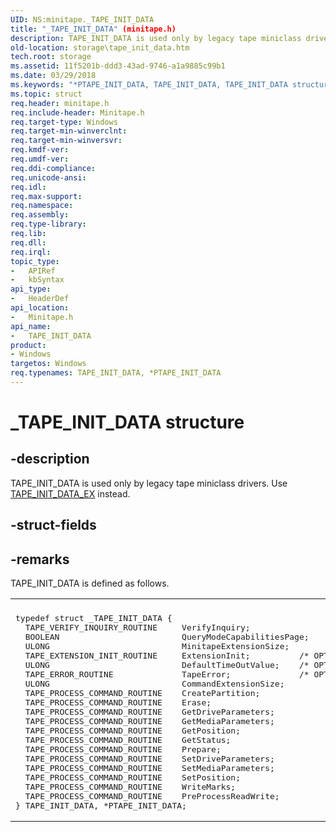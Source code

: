 ```yaml
---
UID: NS:minitape._TAPE_INIT_DATA
title: "_TAPE_INIT_DATA" (minitape.h)
description: TAPE_INIT_DATA is used only by legacy tape miniclass drivers. Use TAPE_INIT_DATA_EX instead.
old-location: storage\tape_init_data.htm
tech.root: storage
ms.assetid: 11f5201b-ddd3-43ad-9746-a1a9885c99b1
ms.date: 03/29/2018
ms.keywords: "*PTAPE_INIT_DATA, TAPE_INIT_DATA, TAPE_INIT_DATA structure [Storage Devices], _TAPE_INIT_DATA, minitape/TAPE_INIT_DATA, storage.tape_init_data, structs-tape_53b2f7ff-8718-4ac7-9a02-9c2f066b6884.xml"
ms.topic: struct
req.header: minitape.h
req.include-header: Minitape.h
req.target-type: Windows
req.target-min-winverclnt: 
req.target-min-winversvr: 
req.kmdf-ver: 
req.umdf-ver: 
req.ddi-compliance: 
req.unicode-ansi: 
req.idl: 
req.max-support: 
req.namespace: 
req.assembly: 
req.type-library: 
req.lib: 
req.dll: 
req.irql: 
topic_type:
-	APIRef
-	kbSyntax
api_type:
-	HeaderDef
api_location:
-	Minitape.h
api_name:
-	TAPE_INIT_DATA
product:
- Windows
targetos: Windows
req.typenames: TAPE_INIT_DATA, *PTAPE_INIT_DATA
---
```


# _TAPE_INIT_DATA structure


## -description


TAPE_INIT_DATA is used only by legacy tape miniclass drivers. Use <a href="https://msdn.microsoft.com/library/windows/hardware/ff567968">TAPE_INIT_DATA_EX</a> instead. 


## -struct-fields


## -remarks



TAPE_INIT_DATA is defined as follows.

<div class="code"><span codelanguage=""><table>
<tr>
<th></th>
</tr>
<tr>
<td>
<pre>typedef struct _TAPE_INIT_DATA { 
  TAPE_VERIFY_INQUIRY_ROUTINE     VerifyInquiry;   
  BOOLEAN                         QueryModeCapabilitiesPage; 
  ULONG                           MinitapeExtensionSize; 
  TAPE_EXTENSION_INIT_ROUTINE     ExtensionInit;          /* OPTIONAL */
  ULONG                           DefaultTimeOutValue;    /* OPTIONAL */
  TAPE_ERROR_ROUTINE              TapeError;              /* OPTIONAL */
  ULONG                           CommandExtensionSize; 
  TAPE_PROCESS_COMMAND_ROUTINE    CreatePartition; 
  TAPE_PROCESS_COMMAND_ROUTINE    Erase; 
  TAPE_PROCESS_COMMAND_ROUTINE    GetDriveParameters; 
  TAPE_PROCESS_COMMAND_ROUTINE    GetMediaParameters; 
  TAPE_PROCESS_COMMAND_ROUTINE    GetPosition; 
  TAPE_PROCESS_COMMAND_ROUTINE    GetStatus; 
  TAPE_PROCESS_COMMAND_ROUTINE    Prepare; 
  TAPE_PROCESS_COMMAND_ROUTINE    SetDriveParameters; 
  TAPE_PROCESS_COMMAND_ROUTINE    SetMediaParameters; 
  TAPE_PROCESS_COMMAND_ROUTINE    SetPosition; 
  TAPE_PROCESS_COMMAND_ROUTINE    WriteMarks; 
  TAPE_PROCESS_COMMAND_ROUTINE    PreProcessReadWrite; 
} TAPE_INIT_DATA, *PTAPE_INIT_DATA;</pre>
</td>
</tr>
</table></span></div>



